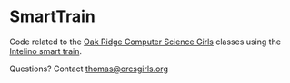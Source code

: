 # SmartTrain
Code related to the [Oak Ridge Computer Science Girls](www.orcsgirls.org) classes using the <a href='https://www.intelino.com'>Intelino smart train</a>.

Questions? Contact thomas@orcsgirls.org
